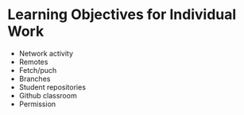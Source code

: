 # Learning Objectives for Individual Work

* Network activity
* Remotes
* Fetch/puch
* Branches
* Student repositories
* Github classroom
* Permission
